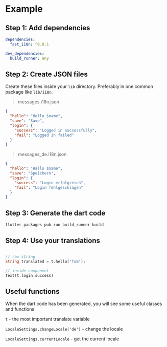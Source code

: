 # Example

## Step 1: Add dependencies

```yaml
dependencies:
  fast_i18n: ^0.0.1

dev_dependencies:
  build_runner: any
```

## Step 2: Create JSON files

Create these files inside your `lib` directory. Preferably in one common package like `lib/i18n`.

> messages.i18n.json

```json
{
  "hello": "Hello $name",
  "save": "Save",
  "login": {
    "success": "Logged in successfully",
    "fail": "Logged in failed"
  }
}
```

> messages_de.i18n.json

```json
{
  "hello": "Hallo $name",
  "save": "Speichern",
  "login": {
    "success": "Login erfolgreich",
    "fail": "Login fehlgeschlagen"
  }
}
```

## Step 3: Generate the dart code

```
flutter packages pub run build_runner build
```

## Step 4: Use your translations

```dart

// raw string
String translated = t.hello('Tom');

// inside component
Text(t.login.success)
```

## Useful functions

When the dart code has been generated, you will see some useful classes and functions

`t` - the most important translate variable

`LocaleSettings.changeLocale('de')` - change the locale

`LocaleSettings.currentLocale` - get the current locale
